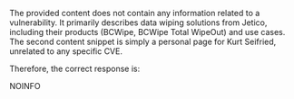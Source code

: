 The provided content does not contain any information related to a vulnerability. It primarily describes data wiping solutions from Jetico, including their products (BCWipe, BCWipe Total WipeOut) and use cases. The second content snippet is simply a personal page for Kurt Seifried, unrelated to any specific CVE.

Therefore, the correct response is:

NOINFO